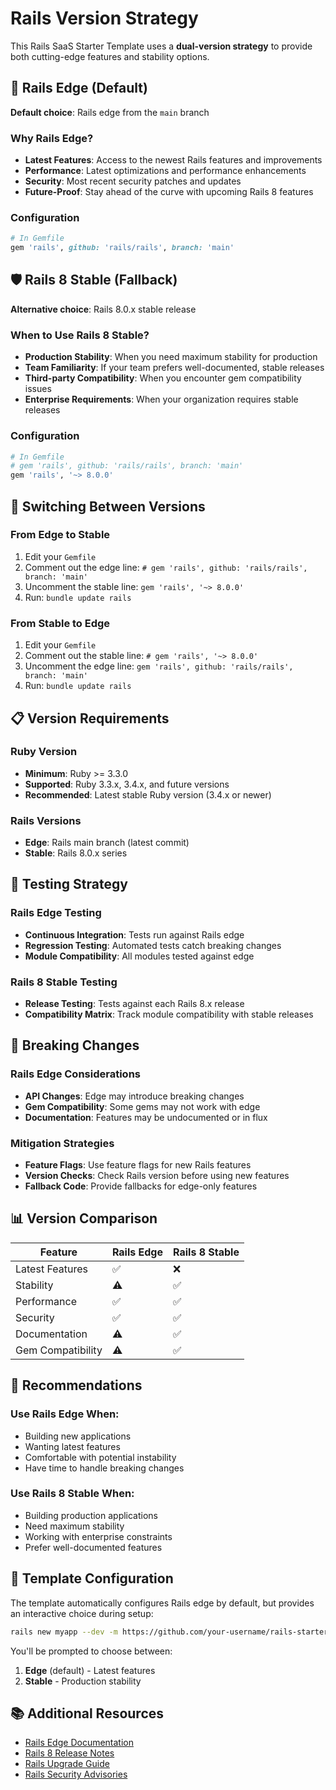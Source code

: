 # Rails Version Strategy

This Rails SaaS Starter Template uses a **dual-version strategy** to provide both cutting-edge features and stability options.

## 🚀 Rails Edge (Default)

**Default choice**: Rails edge from the `main` branch

### Why Rails Edge?
- **Latest Features**: Access to the newest Rails features and improvements
- **Performance**: Latest optimizations and performance enhancements
- **Security**: Most recent security patches and updates
- **Future-Proof**: Stay ahead of the curve with upcoming Rails 8 features

### Configuration
```ruby
# In Gemfile
gem 'rails', github: 'rails/rails', branch: 'main'
```

## 🛡️ Rails 8 Stable (Fallback)

**Alternative choice**: Rails 8.0.x stable release

### When to Use Rails 8 Stable?
- **Production Stability**: When you need maximum stability for production
- **Team Familiarity**: If your team prefers well-documented, stable releases
- **Third-party Compatibility**: When you encounter gem compatibility issues
- **Enterprise Requirements**: When your organization requires stable releases

### Configuration
```ruby
# In Gemfile
# gem 'rails', github: 'rails/rails', branch: 'main'
gem 'rails', '~> 8.0.0'
```

## 🔄 Switching Between Versions

### From Edge to Stable
1. Edit your `Gemfile`
2. Comment out the edge line: `# gem 'rails', github: 'rails/rails', branch: 'main'`
3. Uncomment the stable line: `gem 'rails', '~> 8.0.0'`
4. Run: `bundle update rails`

### From Stable to Edge
1. Edit your `Gemfile`
2. Comment out the stable line: `# gem 'rails', '~> 8.0.0'`
3. Uncomment the edge line: `gem 'rails', github: 'rails/rails', branch: 'main'`
4. Run: `bundle update rails`

## 📋 Version Requirements

### Ruby Version
- **Minimum**: Ruby >= 3.3.0
- **Supported**: Ruby 3.3.x, 3.4.x, and future versions
- **Recommended**: Latest stable Ruby version (3.4.x or newer)

### Rails Versions
- **Edge**: Rails main branch (latest commit)
- **Stable**: Rails 8.0.x series

## 🧪 Testing Strategy

### Rails Edge Testing
- **Continuous Integration**: Tests run against Rails edge
- **Regression Testing**: Automated tests catch breaking changes
- **Module Compatibility**: All modules tested against edge

### Rails 8 Stable Testing
- **Release Testing**: Tests against each Rails 8.x release
- **Compatibility Matrix**: Track module compatibility with stable releases

## 🚨 Breaking Changes

### Rails Edge Considerations
- **API Changes**: Edge may introduce breaking changes
- **Gem Compatibility**: Some gems may not work with edge
- **Documentation**: Features may be undocumented or in flux

### Mitigation Strategies
- **Feature Flags**: Use feature flags for new Rails features
- **Version Checks**: Check Rails version before using new features
- **Fallback Code**: Provide fallbacks for edge-only features

## 📊 Version Comparison

| Feature | Rails Edge | Rails 8 Stable |
|---------|------------|----------------|
| Latest Features | ✅ | ❌ |
| Stability | ⚠️ | ✅ |
| Performance | ✅ | ✅ |
| Security | ✅ | ✅ |
| Documentation | ⚠️ | ✅ |
| Gem Compatibility | ⚠️ | ✅ |

## 🎯 Recommendations

### Use Rails Edge When:
- Building new applications
- Wanting latest features
- Comfortable with potential instability
- Have time to handle breaking changes

### Use Rails 8 Stable When:
- Building production applications
- Need maximum stability
- Working with enterprise constraints
- Prefer well-documented features

## 🔧 Template Configuration

The template automatically configures Rails edge by default, but provides an interactive choice during setup:

```bash
rails new myapp --dev -m https://github.com/your-username/rails-starter/raw/main/scaffold/template.rb
```

You'll be prompted to choose between:
1. **Edge** (default) - Latest features
2. **Stable** - Production stability

## 📚 Additional Resources

- [Rails Edge Documentation](https://edgeguides.rubyonrails.org/)
- [Rails 8 Release Notes](https://rubyonrails.org/2024/8/0)
- [Rails Upgrade Guide](https://guides.rubyonrails.org/upgrading_ruby_on_rails.html)
- [Rails Security Advisories](https://groups.google.com/forum/#!forum/rubyonrails-security) 